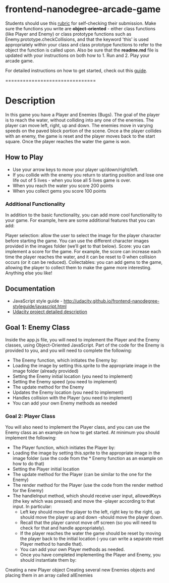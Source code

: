 frontend-nanodegree-arcade-game
===============================

Students should use this [rubric](https://review.udacity.com/#!/projects/2696458597/rubric) for self-checking their submission. Make sure the functions you write are **object-oriented** - either class functions (like Player and Enemy) or class prototype functions such as Enemy.prototype.checkCollisions, and that the keyword 'this' is used appropriately within your class and class prototype functions to refer to the object the function is called upon. Also be sure that the **readme.md** file is updated with your instructions on both how to 1. Run and 2. Play your arcade game.

For detailed instructions on how to get started, check out this [guide](https://docs.google.com/document/d/1v01aScPjSWCCWQLIpFqvg3-vXLH2e8_SZQKC8jNO0Dc/pub?embedded=true).


===============================


# Description

In this game you have a Player and Enemies (Bugs). The goal of the player is to reach the water, without colliding into any one of the enemies. The player can move left, right, up and down. The enemies move in varying speeds on the paved block portion of the scene. Once a the player collides with an enemy, the game is reset and the player moves back to the start square. Once the player reaches the water the game is won.

## How to Play
  * Use your arrow keys to move your player up/down/right/left.
  * If you collide with the enemy you return to starting position and lose one life out of 5 lives - when you lose all 5 lives game is over.
  * When you reach the water you score 200 points
  * When you collect gems you score 100 points



### Additional Functionality

In addition to the basic functionality, you can add more cool functionality to your game. For example, here are some additional features that you can add:

Player selection: allow the user to select the image for the player character before starting the game. You can use the different character images provided in the images folder (we’ll get to that below).
Score: you can implement a score for the game. For example, the score can increase each time the player reaches the water, and it can be reset to 0 when collision occurs (or it can be reduced).
Collectables: you can add gems to the game, allowing the player to collect them to make the game more interesting.
Anything else you like!

## Documentation

  * JavaScript style guide - http://udacity.github.io/frontend-nanodegree-styleguide/javascript.html
  * <a href="https://docs.google.com/document d/1v01aScPjSWCCWQLIpFqvg3-vXLH2e8_SZQKC8jNO0Dc/pub">Udacity project detailed description</a>

## Goal 1: Enemy Class

Inside the app.js file, you will need to implement the Player and the Enemy classes, using Object-Oriented JavaScript. Part of the code for the Enemy is provided to you, and you will need to complete the following:

* The Enemy function, which initiates the Enemy by:
* Loading the image by setting this.sprite to the appropriate image in the image folder (already provided)
* Setting the Enemy initial location (you need to implement)
* Setting the Enemy speed (you need to implement)
* The update method for the Enemy
* Updates the Enemy location (you need to implement)
* Handles collision with the Player (you need to implement)
* You can add your own Enemy methods as needed

### Goal 2: Player Class

You will also need to implement the Player class, and you can use the Enemy class as an example on how to get started. At minimum you should implement the following:

* The Player function, which initiates the Player by:
* Loading the image by setting this.sprite to the appropriate image in the image folder (use the code from the * Enemy function as an example on how to do that)
* Setting the Player initial location
* The update method for the Player (can be similar to the one for the Enemy)
* The render method for the Player (use the code from the render method for the Enemy)
* The handleInput method, which should receive user input, allowedKeys (the key which was pressed) and move the -player according to that input. In particular:
  - Left key should move the player to the left, right key to the right, up should move the player up and down   -should move the player down.
  - Recall that the player cannot move off screen (so you will need to check for that and handle appropriately).
  - If the player reaches the water the game should be reset by moving the player back to the initial location   (-you can write a separate reset Player method to handle that).
  - You can add your own Player methods as needed.
  - Once you have completed implementing the Player and Enemy, you should instantiate them by:

Creating a new Player object
Creating several new Enemies objects and placing them in an array called allEnemies
